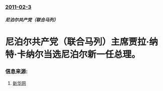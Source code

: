 ### [2011-02-3](/zh/news/2011/02/3/index.md)

##### 尼泊尔共产党（联合马列）
# 尼泊尔共产党（联合马列）主席贾拉·纳特·卡纳尔当选尼泊尔新一任总理。




### 信息来源:

1. [新华网](http://news.xinhuanet.com/world/2011-02/04/c_121050175.htm)
